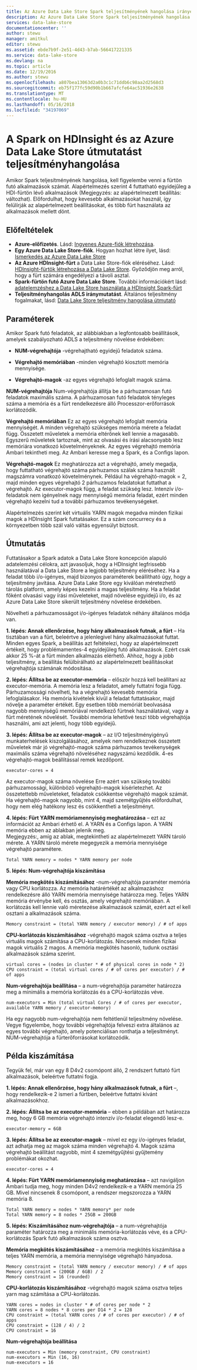 ```yaml
---
title: Az Azure Data Lake Store Spark teljesítményének hangolása irányelvek |} Microsoft Docs
description: Az Azure Data Lake Store Spark teljesítményének hangolása irányelvek
services: data-lake-store
documentationcenter: ''
author: stewu
manager: amitkul
editor: stewu
ms.assetid: ebde7b9f-2e51-4d43-b7ab-566417221335
ms.service: data-lake-store
ms.devlang: na
ms.topic: article
ms.date: 12/19/2016
ms.author: stewu
ms.openlocfilehash: a807bea13063d2a0b3c1c71ddb6c98aa2d2568d3
ms.sourcegitcommit: eb75f177fc59d90b1b667afcfe64ac51936e2638
ms.translationtype: MT
ms.contentlocale: hu-HU
ms.lasthandoff: 05/16/2018
ms.locfileid: "34197069"
---
```

# <a name="performance-tuning-guidance-for-spark-on-hdinsight-and-azure-data-lake-store"></a>A Spark on HDInsight és az Azure Data Lake Store útmutatást teljesítményhangolása

Amikor Spark teljesítményének hangolása, kell figyelembe venni a fürtön futó alkalmazások számát.  Alapértelmezés szerint 4 futtatható egyidejűleg a HDI-fürtön lévő alkalmazások (Megjegyzés: az alapértelmezett beállítás: változhat).  Előfordulhat, hogy kevesebb alkalmazásokat használ, így felülírják az alapértelmezett beállításokat, és több fürt használata az alkalmazások mellett dönt.  

## <a name="prerequisites"></a>Előfeltételek

* **Azure-előfizetés**. Lásd: [Ingyenes Azure-fiók létrehozása](https://azure.microsoft.com/pricing/free-trial/).
* **Egy Azure Data Lake Store-fiók**. Hogyan hozhat létre ilyet, lásd: [Ismerkedés az Azure Data Lake Store](data-lake-store-get-started-portal.md)
* **Az Azure HDInsight-fürt** a Data Lake Store-fiók eléréséhez. Lásd: [HDInsight-fürtök létrehozása a Data Lake Store](data-lake-store-hdinsight-hadoop-use-portal.md). Győződjön meg arról, hogy a fürt számára engedélyezi a távoli asztal.
* **Spark-fürtön futó Azure Data Lake Store**.  További információkért lásd: [adatelemzéshez a Data Lake Store használata a HDInsight Spark-fürt](https://docs.microsoft.com/azure/hdinsight/hdinsight-apache-spark-use-with-data-lake-store)
* **Teljesítményhangolás ADLS iránymutatást**.  Általános teljesítmény fogalmakat, lásd: [Data Lake Store teljesítmény hangolása útmutató](https://docs.microsoft.com/azure/data-lake-store/data-lake-store-performance-tuning-guidance) 

## <a name="parameters"></a>Paraméterek

Amikor Spark futó feladatok, az alábbiakban a legfontosabb beállítások, amelyek szabályozható ADLS a teljesítmény növelése érdekében:

* **NUM-végrehajtója** -végrehajtható egyidejű feladatok száma.

* **Végrehajtó memóriában** -minden végrehajtó kiosztott memória mennyisége.

* **Végrehajtó-magok** -az egyes végrehajtó lefoglalt magok száma.                     

**NUM-végrehajtója** Num-végrehajtója állítja be a párhuzamosan futó feladatok maximális száma.  A párhuzamosan futó feladatok tényleges száma a memória és a fürt rendelkezésre álló Processzor-erőforrások korlátozódik.

**Végrehajtó memóriában** Ez az egyes végrehajtó lefoglalt memória mennyiségét.  A minden végrehajtó szükséges memória mérete a feladat függ.  Összetett műveletek a memória eltérőnek kell lennie a magasabb.  Egyszerű műveletek tartoznak, mint az olvasási és írási alacsonyabb lesz memóriára vonatkozó követelményeknek.  Az egyes végrehajtó memória Ambari tekintheti meg.  Az Ambari keresse meg a Spark, és a Configs lapon.  

**Végrehajtó-magok** Ez meghatározza azt a végrehajtó, amely megadja, hogy futtatható végrehajtó száma párhuzamos szálak száma használt magszámra vonatkozó követelménynek.  Például ha végrehajtó-magok = 2, majd minden egyes végrehajtó 2 párhuzamos feladatokat futtathat a végrehajtó.  Az executor-magok függ, a feladat szükség lesz.  Intenzív i/o-feladatok nem igényelnek nagy mennyiségű memória feladat, ezért minden végrehajtó kezelni tud a további párhuzamos tevékenységeket.

Alapértelmezés szerint két virtuális YARN magok megadva minden fizikai magok a HDInsight Spark futtatásakor.  Ez a szám concurrecy és a környezetben több szál való váltás egyensúlyt biztosít.  

## <a name="guidance"></a>Útmutatás

Futtatásakor a Spark adatok a Data Lake Store koncepción alapuló adatelemzési célokra, azt javasoljuk, hogy a HDInsight legfrissebb használatával a Data Lake Store a legjobb teljesítmény eléréséhez. Ha a feladat több i/o-igényes, majd bizonyos paraméterek beállítható úgy, hogy a teljesítmény javítása.  Azure Data Lake Store egy kiválóan méretezhető tárolás platform, amely képes kezelni a magas teljesítmény.  Ha a feladat főként olvasási vagy írási műveleteket, majd növelése egyidejű i/o, és az Azure Data Lake Store sikerült teljesítmény növelése érdekében.

Növelheti a párhuzamosságot i/o-igényes feladatok néhány általános módja van.

**1. lépés: Annak ellenőrzése, hogy hány alkalmazások futnak, a fürt** – Ha tisztában van a fürt, beleértve a jelenlegivel hány alkalmazásokat futtat.  Minden egyes Spark, a beállítás azt feltételezi, hogy az alapértelmezett értékeit, hogy problémamentes-4 egyidejűleg futó alkalmazások.  Ezért csak akkor 25 %-át a fürt minden alkalmazás elérhető.  Ahhoz, hogy a jobb teljesítmény, a beállítás felülbírálható az alapértelmezett beállításokat végrehajtója számának módosítása.  

**2. lépés: Állítsa be az executor-memória** – először hozzá kell beállítani az executor-memória.  A memória lesz a feladatot, amely futtatni fogja függ.  Párhuzamossági növelheti, ha a végrehajtó kevesebb memória lefoglalásakor.  Ha memória kivételek kívül a feladat futtatásakor, majd növelje a paraméter értékét.  Egy esetben több memóriát beolvasása nagyobb mennyiségű memóriával rendelkező fürtnek használatával, vagy a fürt méretének növelését.  További memória lehetővé teszi több végrehajtója használni, ami azt jelenti, hogy több egyidejű.

**3. lépés: Állítsa be az executor-magok** – az I/O teljesítményigényű munkaterhelések kiszolgálásához, amelyek nem rendelkeznek összetett műveletek már jó végrehajtó-magok száma párhuzamos tevékenységek maximális száma végrehajtó növeléséhez nagyszámú kezdődik.  4-es végrehajtó-magok beállítással remek kezdőpont.   

    executor-cores = 4
Az executor-magok száma növelése Erre azért van szükség további párhuzamossági, különböző végrehajtó-magok kísérletezhet.  Az összetettebb műveleteket, feladatok csökkentse végrehajtó magok számát.  Ha végrehajtó-magok nagyobb, mint 4, majd szemétgyűjtés előfordulhat, hogy nem elég hatékony lesz és csökkentheti a teljesítményt.

**4. lépés: Fürt YARN memóriamennyiség meghatározása** – ezt az információt az Ambari érhető el.  A YARN és a Configs lapon.  A YARN memória ebben az ablakban jelenik meg.  
Megjegyzés:, amíg az ablak, megtekintheti az alapértelmezett YARN tároló mérete.  A YARN tároló mérete megegyezik a memória mennyisége végrehajtó paramétere.

    Total YARN memory = nodes * YARN memory per node
**5. lépés: Num-végrehajtója kiszámítása**

**Memória megkötés kiszámításához** -num-végrehajtója paraméter memória vagy CPU korlátozza.  Az memória határértékét az alkalmazáshoz rendelkezésre álló YARN memória mennyisége határozza meg.  Teljes YARN memória érvénybe kell, és osztás, amely végrehajtó memóriában.  A korlátozás kell lennie való méretezése alkalmazások számát, ezért azt el kell osztani a alkalmazások száma.

    Memory constraint = (total YARN memory / executor memory) / # of apps   
**CPU-korlátozás kiszámításához** -végrehajtó magok száma osztva a teljes virtuális magok számítása a CPU-korlátozás.  Nincsenek minden fizikai magok virtuális 2 magos.  A memória megkötés hasonló, tudunk osztási alkalmazások száma szerint.

    virtual cores = (nodes in cluster * # of physical cores in node * 2)
    CPU constraint = (total virtual cores / # of cores per executor) / # of apps
**Num-végrehajtója beállítása** – a num-végrehajtója paraméter határozza meg a minimális a memória korlátozás és a CPU-korlátozás véve. 

    num-executors = Min (total virtual Cores / # of cores per executor, available YARN memory / executor-memory)   
Ha egy nagyobb num-végrehajtója nem feltétlenül teljesítmény növelése.  Vegye figyelembe, hogy további végrehajtója felveszi extra általános az egyes további végrehajtó, amely potenciálisan ronthatja a teljesítményt.  NUM-végrehajtója a fürterőforrásokat korlátozódik.    

## <a name="example-calculation"></a>Példa kiszámítása

Tegyük fel, már van egy 8 D4v2 csomópont álló, 2 rendszert futtató fürt alkalmazások, beleértve futtatni fogja.  

**1. lépés: Annak ellenőrzése, hogy hány alkalmazások futnak, a fürt** –, hogy rendelkezik-e 2 ismeri a fürtben, beleértve futtatni kívánt alkalmazásokhoz.  

**2. lépés: Állítsa be az executor-memória** – ebben a példában azt határozza meg, hogy 6 GB memória végrehajtó intenzív i/o-feladat elegendő lesz-e.  

    executor-memory = 6GB
**3. lépés: Állítsa be az executor-magok** – mivel ez egy i/o-igényes feladat, azt adhatja meg az magok száma minden végrehajtó 4.  Magok száma végrehajtó beállítást nagyobb, mint 4 szemétgyűjtési gyűjtemény problémákat okozhat.  

    executor-cores = 4
**4. lépés: Fürt YARN memóriamennyiség meghatározása** – azt navigáljon Ambari tudja meg, hogy minden D4v2 rendelkezik-e a YARN memória 25 GB.  Mivel nincsenek 8 csomópont, a rendszer megszorozza a YARN memória 8.

    Total YARN memory = nodes * YARN memory* per node
    Total YARN memory = 8 nodes * 25GB = 200GB
**5. lépés: Kiszámításához num-végrehajtója** – a num-végrehajtója paraméter határozza meg a minimális memória-korlátozás véve, és a CPU-korlátozás Spark futó alkalmazások száma osztva.    

**Memória megkötés kiszámításához** – a memória megkötés kiszámítása a teljes YARN memória, a memória mennyisége végrehajtó hányadosa.

    Memory constraint = (total YARN memory / executor memory) / # of apps   
    Memory constraint = (200GB / 6GB) / 2   
    Memory constraint = 16 (rounded)
**CPU-korlátozás kiszámításához** -végrehajtó magok száma osztva teljes yarn mag számítása a CPU-korlátozás.
    
    YARN cores = nodes in cluster * # of cores per node * 2   
    YARN cores = 8 nodes * 8 cores per D14 * 2 = 128
    CPU constraint = (total YARN cores / # of cores per executor) / # of apps
    CPU constraint = (128 / 4) / 2
    CPU constraint = 16
**Num-végrehajtója beállítása**

    num-executors = Min (memory constraint, CPU constraint)
    num-executors = Min (16, 16)
    num-executors = 16    


